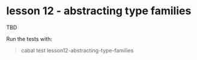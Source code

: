 # lesson 12 - abstracting type families

TBD

Run the tests with:

> cabal test lesson12-abstracting-type-families
